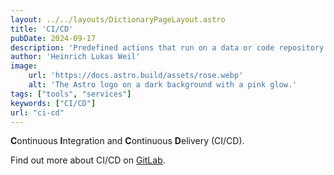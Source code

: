 ```yaml
---
layout: ../../layouts/DictionaryPageLayout.astro
title: 'CI/CD'
pubDate: 2024-09-17
description: 'Predefined actions that run on a data or code repository when defined requirements are met.'
author: 'Heinrich Lukas Weil'
image:
    url: 'https://docs.astro.build/assets/rose.webp'
    alt: 'The Astro logo on a dark background with a pink glow.'
tags: ["tools", "services"]
keywords: ["CI/CD"]
url: "ci-cd"
---
```


**C**ontinuous **I**ntegration and **C**ontinuous **D**elivery (CI/CD).

Find out more about CI/CD on [GitLab](https://about.gitlab.com/topics/ci-cd/).

